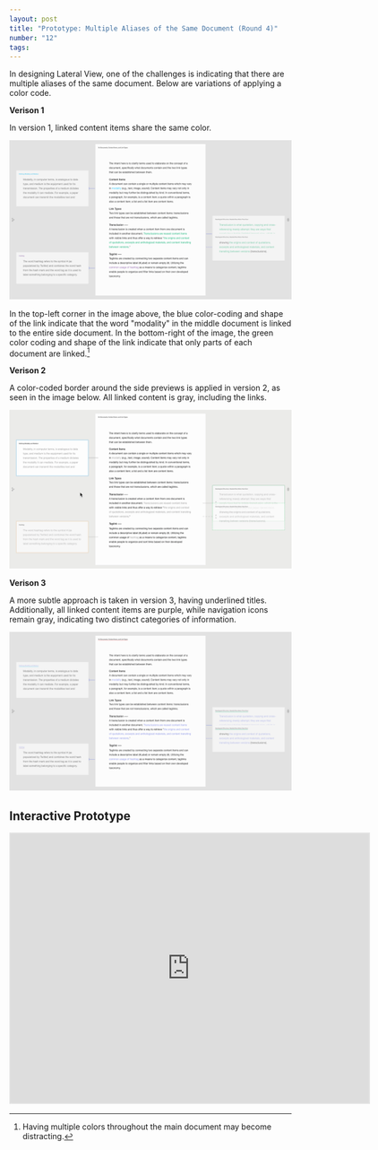 ```yaml
---
layout: post
title: "Prototype: Multiple Aliases of the Same Document (Round 4)"
number: "12"
tags:
---
```


In designing Lateral View, one of the challenges is indicating that there are multiple aliases of the same document. Below are variations of applying a color code.

**Verison 1**

In version 1, linked content items share the same color.

![](assets/coded_colors.png)

In the top-left corner in the image above, the blue color-coding and shape of the link indicate that the word "modality" in the middle document is linked to the entire side document. In the bottom-right of the image, the green color coding and shape of the link indicate that only parts of each document are linked.[^version_1]

[^version_1]: Having multiple colors throughout the main document may become distracting.

**Verison 2**

A color-coded border around the side previews is applied in version 2, as seen in the image below. All linked content is gray, including the links.

![](assets/coded_gray.png)

**Verison 3**

 A more subtle approach is taken in version 3, having underlined titles. Additionally, all linked content items are purple, while navigation icons remain gray, indicating two distinct categories of information.

 ![](assets/coded_underline.png)


## Interactive Prototype

<iframe style="border: 2px solid rgba(0, 0, 0, 0.1)" width="640" height="480" src="https://framer.com/embed/Round-04--dHgNWv9LinqxHeYEk1er/wPcAT4up3?highlights=0" allowfullscreen></iframe>
